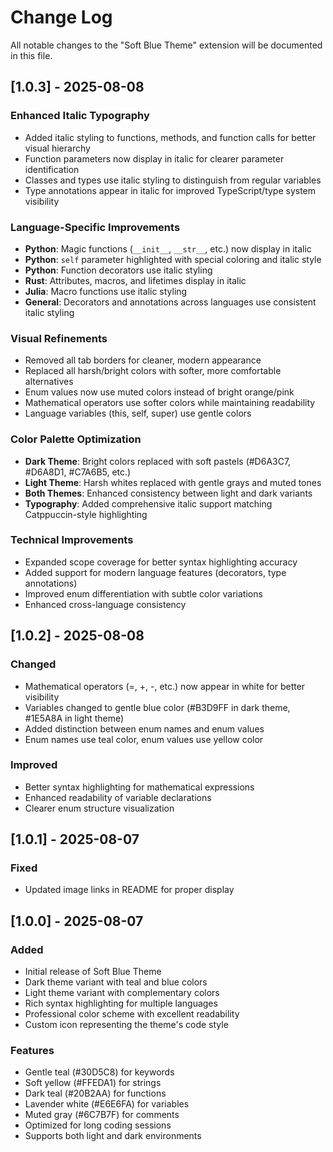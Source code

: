 # Change Log

All notable changes to the "Soft Blue Theme" extension will be documented in this file.

## [1.0.3] - 2025-08-08

### Enhanced Italic Typography
- Added italic styling to functions, methods, and function calls for better visual hierarchy
- Function parameters now display in italic for clearer parameter identification
- Classes and types use italic styling to distinguish from regular variables
- Type annotations appear in italic for improved TypeScript/type system visibility

### Language-Specific Improvements
- **Python**: Magic functions (`__init__`, `__str__`, etc.) now display in italic
- **Python**: `self` parameter highlighted with special coloring and italic style
- **Python**: Function decorators use italic styling
- **Rust**: Attributes, macros, and lifetimes display in italic
- **Julia**: Macro functions use italic styling
- **General**: Decorators and annotations across languages use consistent italic styling

### Visual Refinements
- Removed all tab borders for cleaner, modern appearance
- Replaced all harsh/bright colors with softer, more comfortable alternatives
- Enum values now use muted colors instead of bright orange/pink
- Mathematical operators use softer colors while maintaining readability
- Language variables (this, self, super) use gentle colors

### Color Palette Optimization
- **Dark Theme**: Bright colors replaced with soft pastels (#D6A3C7, #D6A8D1, #C7A6B5, etc.)
- **Light Theme**: Harsh whites replaced with gentle grays and muted tones
- **Both Themes**: Enhanced consistency between light and dark variants
- **Typography**: Added comprehensive italic support matching Catppuccin-style highlighting

### Technical Improvements
- Expanded scope coverage for better syntax highlighting accuracy
- Added support for modern language features (decorators, type annotations)
- Improved enum differentiation with subtle color variations
- Enhanced cross-language consistency

## [1.0.2] - 2025-08-08

### Changed
- Mathematical operators (=, +, -, etc.) now appear in white for better visibility
- Variables changed to gentle blue color (#B3D9FF in dark theme, #1E5A8A in light theme)
- Added distinction between enum names and enum values
- Enum names use teal color, enum values use yellow color

### Improved
- Better syntax highlighting for mathematical expressions
- Enhanced readability of variable declarations
- Clearer enum structure visualization

## [1.0.1] - 2025-08-07

### Fixed
- Updated image links in README for proper display

## [1.0.0] - 2025-08-07

### Added
- Initial release of Soft Blue Theme
- Dark theme variant with teal and blue colors
- Light theme variant with complementary colors
- Rich syntax highlighting for multiple languages
- Professional color scheme with excellent readability
- Custom icon representing the theme's code style

### Features
- Gentle teal (#30D5C8) for keywords
- Soft yellow (#FFEDA1) for strings
- Dark teal (#20B2AA) for functions
- Lavender white (#E6E6FA) for variables
- Muted gray (#6C7B7F) for comments
- Optimized for long coding sessions
- Supports both light and dark environments
